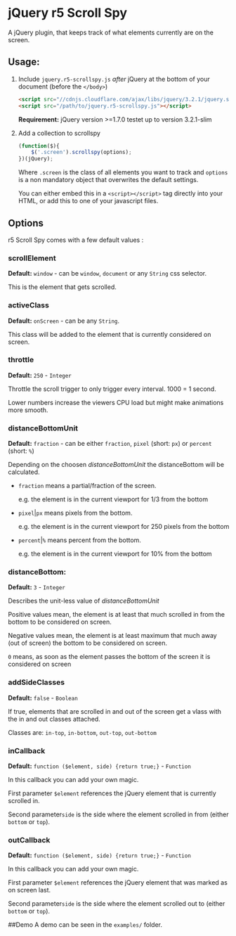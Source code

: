 # jQuery r5 Scroll Spy
 
 A jQuery plugin, that keeps track of what elements currently are on the screen.
 
## Usage:
 
 1. Include `jquery.r5-scrollspy.js` *after* jQuery at the bottom of your document (before the `</body>`)
    ```html
    <script src="//cdnjs.cloudflare.com/ajax/libs/jquery/3.2.1/jquery.slim.min.js"></script>
    <script src="/path/to/jquery.r5-scrollspy.js"></script>
    ```
    **Requirement:** jQuery version >=1.7.0 testet up to version 3.2.1-slim
    
 2. Add a collection to scrollspy
    ```javascript
    (function($){
        $('.screen').scrollspy(options);
    })(jQuery);
    ```
    Where `.screen` is the class of all elements you want to track and `options` is a non mandatory 
    object that overwrites the default settings. 
    
    You can either embed this in a `<script></script>` tag directly into your HTML, or add this to 
    one of your javascript files.  
    
## Options
 r5 Scroll Spy comes with a few default values :
 ### scrollElement
 **Default:** `window` - can be `window`, `document` or any `String` css selector.
 
 This is the element that gets scrolled.  
 
 ### activeClass
 **Default:** `onScreen` - can be any `String`.
 
 This class will be added to the element that is currently considered on screen.
 
 ### throttle
 **Default:** `250` - `Integer`
 
 Throttle the scroll trigger to only trigger every interval. 1000 = 1 second.
 
 Lower numbers increase the viewers CPU load but might make animations more smooth. 
 
 ### distanceBottomUnit
 **Default:** `fraction` - can be either `fraction`, `pixel` (short: `px`) or `percent` (short: `%`)
  
 Depending on the choosen *distanceBottomUnit* the distanceBottom will be calculated.
 
 * `fraction` means a partial/fraction of the screen. 
    
    e.g. the element is in the current viewport for 1/3 from the bottom
 * `pixel`|`px` means pixels from the bottom.
    
    e.g. the element is in the current viewport for 250 pixels from the bottom
 * `percent`|`%` means percent from the bottom.
 
    e.g. the element is in the current viewport for 10% from the bottom
 
 ### distanceBottom:
 **Default:** `3` - `Integer`
 
 Describes the unit-less value of *distanceBottomUnit*
 
 Positive values mean, the element is at least that much scrolled in from the bottom to be considered on screen.
 
 Negative values mean, the element is at least maximum that much away (out of screen) the bottom to be considered on screen.
 
 `0` means, as soon as the element passes the bottom of the screen it is considered on screen
  
 ### addSideClasses
 **Default:** `false` - `Boolean`
 
 If true, elements that are scrolled in and out of the screen get a vlass with the in and out classes attached.
 
 Classes are: `in-top`, `in-bottom`, `out-top`, `out-bottom`
 
 ### inCallback
 **Default:** `function ($element, side) {return true;}` - `Function`
 
 In this callback you can add your own magic.
  
 First parameter `$element` references the jQuery element that is currently scrolled in.
  
 Second parameter`side` is the side where the element scrolled in from (either `bottom` or `top`).
 
 ### outCallback
 **Default:** `function ($element, side) {return true;}` - `Function`
  
  In this callback you can add your own magic.
   
  First parameter `$element` references the jQuery element that was marked as on screen last.
   
  Second parameter`side` is the side where the element scrolled out to (either `bottom` or `top`).
  
##Demo
  A demo can be seen in the `examples/` folder.
